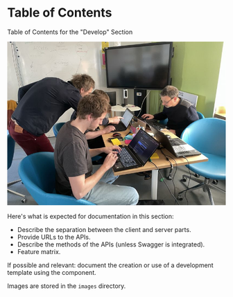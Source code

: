 # Table of Contents

Table of Contents for the "Develop" Section

![Develop](images/developper.jpg)

Here's what is expected for documentation in this section:

- Describe the separation between the client and server parts.
- Provide URLs to the APIs.
- Describe the methods of the APIs (unless Swagger is integrated).
- Feature matrix.

If possible and relevant: document the creation or use of a development template using the component.

Images are stored in the `images` directory.
